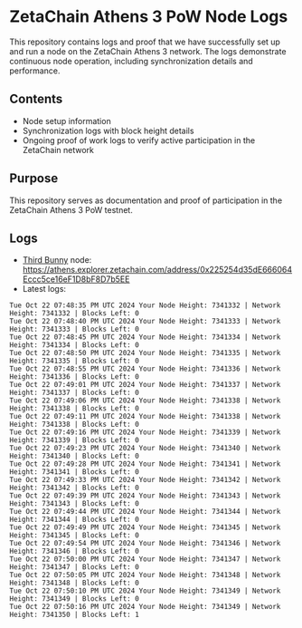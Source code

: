 # ZetaChain Athens 3 PoW Node Logs
This repository contains logs and proof that we have successfully set up and run a node on the ZetaChain Athens 3 network. The logs demonstrate continuous node operation, including synchronization details and performance.

## Contents
- Node setup information
- Synchronization logs with block height details
- Ongoing proof of work logs to verify active participation in the ZetaChain network

## Purpose
This repository serves as documentation and proof of participation in the ZetaChain Athens 3 PoW testnet.

## Logs

- [Third Bunny](https://thirdbunny.xyz/) node: https://athens.explorer.zetachain.com/address/0x225254d35dE666064Eccc5ce16eF1D8bF8D7b5EE
- Latest logs:
```
Tue Oct 22 07:48:35 PM UTC 2024 Your Node Height: 7341332 | Network Height: 7341332 | Blocks Left: 0
Tue Oct 22 07:48:40 PM UTC 2024 Your Node Height: 7341333 | Network Height: 7341333 | Blocks Left: 0
Tue Oct 22 07:48:45 PM UTC 2024 Your Node Height: 7341334 | Network Height: 7341334 | Blocks Left: 0
Tue Oct 22 07:48:50 PM UTC 2024 Your Node Height: 7341335 | Network Height: 7341335 | Blocks Left: 0
Tue Oct 22 07:48:55 PM UTC 2024 Your Node Height: 7341336 | Network Height: 7341336 | Blocks Left: 0
Tue Oct 22 07:49:01 PM UTC 2024 Your Node Height: 7341337 | Network Height: 7341337 | Blocks Left: 0
Tue Oct 22 07:49:06 PM UTC 2024 Your Node Height: 7341338 | Network Height: 7341338 | Blocks Left: 0
Tue Oct 22 07:49:11 PM UTC 2024 Your Node Height: 7341338 | Network Height: 7341338 | Blocks Left: 0
Tue Oct 22 07:49:16 PM UTC 2024 Your Node Height: 7341339 | Network Height: 7341339 | Blocks Left: 0
Tue Oct 22 07:49:23 PM UTC 2024 Your Node Height: 7341340 | Network Height: 7341340 | Blocks Left: 0
Tue Oct 22 07:49:28 PM UTC 2024 Your Node Height: 7341341 | Network Height: 7341341 | Blocks Left: 0
Tue Oct 22 07:49:33 PM UTC 2024 Your Node Height: 7341342 | Network Height: 7341342 | Blocks Left: 0
Tue Oct 22 07:49:39 PM UTC 2024 Your Node Height: 7341343 | Network Height: 7341343 | Blocks Left: 0
Tue Oct 22 07:49:44 PM UTC 2024 Your Node Height: 7341344 | Network Height: 7341344 | Blocks Left: 0
Tue Oct 22 07:49:49 PM UTC 2024 Your Node Height: 7341345 | Network Height: 7341345 | Blocks Left: 0
Tue Oct 22 07:49:54 PM UTC 2024 Your Node Height: 7341346 | Network Height: 7341346 | Blocks Left: 0
Tue Oct 22 07:50:00 PM UTC 2024 Your Node Height: 7341347 | Network Height: 7341347 | Blocks Left: 0
Tue Oct 22 07:50:05 PM UTC 2024 Your Node Height: 7341348 | Network Height: 7341348 | Blocks Left: 0
Tue Oct 22 07:50:10 PM UTC 2024 Your Node Height: 7341349 | Network Height: 7341349 | Blocks Left: 0
Tue Oct 22 07:50:16 PM UTC 2024 Your Node Height: 7341349 | Network Height: 7341350 | Blocks Left: 1
```
